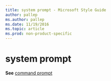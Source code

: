 ```yaml
---
title: system prompt - Microsoft Style Guide
author: pallep
ms.author: pallep
ms.date: 11/19/2016
ms.topic: article
ms.prod: non-product-specific
---
```


# system prompt

**See** [command prompt](/style-guide/a-z-word-list-term-collections/c/command-prompt)

